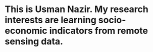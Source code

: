 # This is Usman Nazir. My research interests are learning socio-economic indicators from remote sensing data.